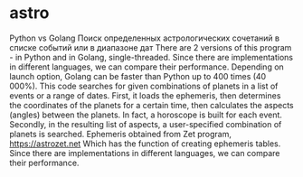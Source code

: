 # astro
Python vs Golang
Поиск определенных астрологических сочетаний в списке событий или в диапазоне дат
There are 2 versions of this program - in Python and in Golang, single-threaded.
Since there are implementations in different languages, we can compare their performance.
Depending on launch option, Golang can be faster than Python up to 400 times (40 000%).
This code searches for given combinations of planets in a list of events or a range of dates.
First, it loads the ephemeris, then determines the coordinates of the planets for a certain time, then calculates the aspects (angles) between the planets.
In fact, a horoscope is built for each event.
Secondly, in the resulting list of aspects, a user-specified combination of planets is searched.
Ephemeris obtained from Zet program, https://astrozet.net 
Which has the function of creating ephemeris tables.
Since there are implementations in different languages, we can compare their performance.
